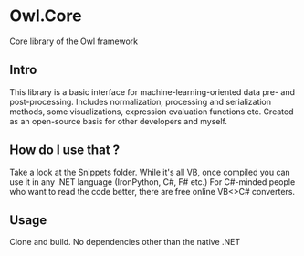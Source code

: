 # Owl.Core
Core library of the Owl framework

## Intro
This library is a basic interface for machine-learning-oriented data pre- and post-processing.
Includes normalization, processing and serialization methods, some visualizations, expression evaluation functions etc.
Created as an open-source basis for other developers and myself.

## How do I use that ? 
Take a look at the Snippets folder. 
While it's all VB, once compiled you can use it in any .NET language (IronPython, C#, F# etc.) 
For C#-minded people who want to read the code better, there are free online VB<>C# converters.

## Usage
Clone and build. No dependencies other than the native .NET
